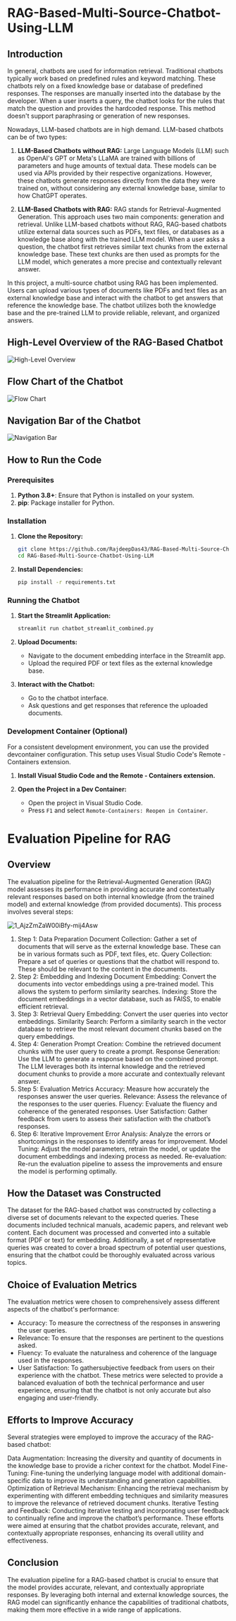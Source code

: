 # RAG-Based-Multi-Source-Chatbot-Using-LLM

## Introduction

In general, chatbots are used for information retrieval. Traditional chatbots typically work based on predefined rules and keyword matching. These chatbots rely on a fixed knowledge base or database of predefined responses. The responses are manually inserted into the database by the developer. When a user inserts a query, the chatbot looks for the rules that match the question and provides the hardcoded response. This method doesn't support paraphrasing or generation of new responses.

Nowadays, LLM-based chatbots are in high demand. LLM-based chatbots can be of two types:

1. **LLM-Based Chatbots without RAG:** Large Language Models (LLM) such as OpenAI's GPT or Meta's LLaMA are trained with billions of parameters and huge amounts of textual data. These models can be used via APIs provided by their respective organizations. However, these chatbots generate responses directly from the data they were trained on, without considering any external knowledge base, similar to how ChatGPT operates.

2. **LLM-Based Chatbots with RAG:** RAG stands for Retrieval-Augmented Generation. This approach uses two main components: generation and retrieval. Unlike LLM-based chatbots without RAG, RAG-based chatbots utilize external data sources such as PDFs, text files, or databases as a knowledge base along with the trained LLM model. When a user asks a question, the chatbot first retrieves similar text chunks from the external knowledge base. These text chunks are then used as prompts for the LLM model, which generates a more precise and contextually relevant answer.

In this project, a multi-source chatbot using RAG has been implemented. Users can upload various types of documents like PDFs and text files as an external knowledge base and interact with the chatbot to get answers that reference the knowledge base. The chatbot utilizes both the knowledge base and the pre-trained LLM to provide reliable, relevant, and organized answers.

## High-Level Overview of the RAG-Based Chatbot

![High-Level Overview](https://github.com/semanto-mondal/RAG-Based-Multi-Source-Chatbot-Using-LLM/assets/133217806/80095c2c-a993-4296-b1dc-f802fa1875cf)

## Flow Chart of the Chatbot

![Flow Chart](https://github.com/semanto-mondal/RAG-Based-Multi-Source-Chatbot-Using-LLM/assets/133217806/6a18696a-93b8-4bd8-a548-6f3fc5eb1910)

## Navigation Bar of the Chatbot

![Navigation Bar](https://github.com/semanto-mondal/RAG-Based-Multi-Source-Chatbot-Using-LLM/assets/133217806/20301ec9-9498-4de0-be3a-b7eb3e493c23)

## How to Run the Code

### Prerequisites

1. **Python 3.8+**: Ensure that Python is installed on your system.
2. **pip**: Package installer for Python.

### Installation

1. **Clone the Repository:**

    ```sh
    git clone https://github.com/RajdeepDas43/RAG-Based-Multi-Source-Chatbot-Using-LLM.git
    cd RAG-Based-Multi-Source-Chatbot-Using-LLM
    ```

2. **Install Dependencies:**

    ```sh
    pip install -r requirements.txt
    ```

### Running the Chatbot

1. **Start the Streamlit Application:**

    ```sh
    streamlit run chatbot_streamlit_combined.py
    ```

2. **Upload Documents:**

    - Navigate to the document embedding interface in the Streamlit app.
    - Upload the required PDF or text files as the external knowledge base.

3. **Interact with the Chatbot:**

    - Go to the chatbot interface.
    - Ask questions and get responses that reference the uploaded documents.

### Development Container (Optional)

For a consistent development environment, you can use the provided devcontainer configuration. This setup uses Visual Studio Code's Remote - Containers extension.

1. **Install Visual Studio Code and the Remote - Containers extension.**

2. **Open the Project in a Dev Container:**

    - Open the project in Visual Studio Code.
    - Press `F1` and select `Remote-Containers: Reopen in Container`.
  
# Evaluation Pipeline for RAG
## Overview
The evaluation pipeline for the Retrieval-Augmented Generation (RAG) model assesses its performance in providing accurate and contextually relevant responses based on both internal knowledge (from the trained model) and external knowledge (from provided documents). This process involves several steps:

![1_AjzZmZaW00iBfy-mij4Asw](https://github.com/RajdeepDas43/RAG-Powered-LLM-Chatbot/assets/120500013/a4b7df3e-86ed-47cd-a7ce-94a9c4d36f58)

1. Step 1: Data Preparation
Document Collection: Gather a set of documents that will serve as the external knowledge base. These can be in various formats such as PDF, text files, etc.
Query Collection: Prepare a set of queries or questions that the chatbot will respond to. These should be relevant to the content in the documents.
2. Step 2: Embedding and Indexing
Document Embedding: Convert the documents into vector embeddings using a pre-trained model. This allows the system to perform similarity searches.
Indexing: Store the document embeddings in a vector database, such as FAISS, to enable efficient retrieval.
3. Step 3: Retrieval
Query Embedding: Convert the user queries into vector embeddings.
Similarity Search: Perform a similarity search in the vector database to retrieve the most relevant document chunks based on the query embeddings.
4. Step 4: Generation
Prompt Creation: Combine the retrieved document chunks with the user query to create a prompt.
Response Generation: Use the LLM to generate a response based on the combined prompt. The LLM leverages both its internal knowledge and the retrieved document chunks to provide a more accurate and contextually relevant answer.
5. Step 5: Evaluation Metrics
Accuracy: Measure how accurately the responses answer the user queries.
Relevance: Assess the relevance of the responses to the user queries.
Fluency: Evaluate the fluency and coherence of the generated responses.
User Satisfaction: Gather feedback from users to assess their satisfaction with the chatbot’s responses.
6. Step 6: Iterative Improvement
Error Analysis: Analyze the errors or shortcomings in the responses to identify areas for improvement.
Model Tuning: Adjust the model parameters, retrain the model, or update the document embeddings and indexing process as needed.
Re-evaluation: Re-run the evaluation pipeline to assess the improvements and ensure the model is performing optimally.

## How the Dataset was Constructed
The dataset for the RAG-based chatbot was constructed by collecting a diverse set of documents relevant to the expected queries. These documents included technical manuals, academic papers, and relevant web content. Each document was processed and converted into a suitable format (PDF or text) for embedding. Additionally, a set of representative queries was created to cover a broad spectrum of potential user questions, ensuring that the chatbot could be thoroughly evaluated across various topics.

## Choice of Evaluation Metrics
The evaluation metrics were chosen to comprehensively assess different aspects of the chatbot's performance:

- Accuracy: To measure the correctness of the responses in answering the user queries.
- Relevance: To ensure that the responses are pertinent to the questions asked.
- Fluency: To evaluate the naturalness and coherence of the language used in the responses.
- User Satisfaction: To gathersubjective feedback from users on their experience with the chatbot.
These metrics were selected to provide a balanced evaluation of both the technical performance and user experience, ensuring that the chatbot is not only accurate but also engaging and user-friendly.

## Efforts to Improve Accuracy
Several strategies were employed to improve the accuracy of the RAG-based chatbot:

Data Augmentation: Increasing the diversity and quantity of documents in the knowledge base to provide a richer context for the chatbot.
Model Fine-Tuning: Fine-tuning the underlying language model with additional domain-specific data to improve its understanding and generation capabilities.
Optimization of Retrieval Mechanism: Enhancing the retrieval mechanism by experimenting with different embedding techniques and similarity measures to improve the relevance of retrieved document chunks.
Iterative Testing and Feedback: Conducting iterative testing and incorporating user feedback to continually refine and improve the chatbot’s performance.
These efforts were aimed at ensuring that the chatbot provides accurate, relevant, and contextually appropriate responses, enhancing its overall utility and effectiveness.

## Conclusion
The evaluation pipeline for a RAG-based chatbot is crucial to ensure that the model provides accurate, relevant, and contextually appropriate responses. By leveraging both internal and external knowledge sources, the RAG model can significantly enhance the capabilities of traditional chatbots, making them more effective in a wide range of applications.

